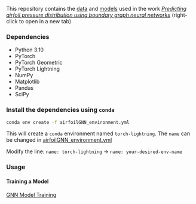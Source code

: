 This repository contains the [data](./data/) and [models](./models/) used in the work [*Predicting airfoil pressure distribution using boundary graph neural networks*](https://arxiv.org/abs/2503.18638) (right-click to open in a new tab)

### Dependencies

- Python 3.10
- PyTorch
- PyTorch Geometric
- PyTorch Lightning
- NumPy
- Matplotlib
- Pandas
- SciPy

### Install the dependencies using `conda`

```bash
conda env create -f airfoilGNN_environment.yml 
```

This will create a `conda` environment named `torch-lightning`. The `name` can be changed in [airfoilGNN_environment.yml](airfoilGNN_environment.yml)

Modify the line: `name: torch-lightning` -> `name: your-desired-env-name`

### Usage

#### Training a Model

[GNN Model Training](models/README.md)